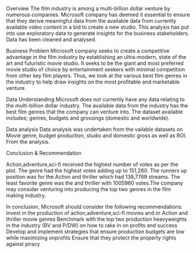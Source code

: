 Overview
The film industry is among a multi-billion dollar venture by numerous companies. Microsoft
company has deemed it essential to ensure that they derive meaningful data from the
available data from currently available video content in a bid to create a new studio. This
analysis has put into use exploratory data to generate insights for the business stakeholders.
Data has been cleaned and analysed.

Business Problem
Microsoft company seeks to create a competitive advantage in the film industry by establishing
an ultra-modern, state of the art and futuristic movie studio. It seeks to be the giant and most
preferred movie studio of choice by entertainment seekers with minimal competition from other
key film players. Thus, we look at the various best film genres in the industry to help draw
insights on the most profitable and marketable venture.

Data Understanding
Microsoft does not currently have any data relating to the multi-billion dollar industry. The
available data from the industry has the best film genres that the company can venture into.
The dataset available includes; genres, budgets and grossings (domestic and worldwide).

Data analysis
Data analysis was undertaken from the vailable datasets on Movie genre, budget production, 
studio and domestic gross as well as ROI. From the analysis. 

Conclusion & Recommendation

Action,adventure,sci-fi received the highest number of votes as per the plot. The genre had the
highest votes adding up to 151,260. The runners up position was for the Action and thriller
which had 138,7769 streams. The least favorite genre was the and thriller with 1005960
votes.The company may consider venturing into producing the top two genres in the film
making industry.

In conclusion, Microsoft should consider the following recommendations:
Invest in the production of action,adventure,sci-fi movies and or Action and thriller movie
genres
Benchmark with the top two production heavyweights in the industry (BV and P/DW) on how to
rake in on profits and success
Develop and implement strategies that ensure production budgets are low while maximizing
onprofits
Ensure that they protect the property rights against piracy

